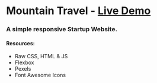 # Mountain Travel - [Live Demo](https://rodrigogollo.github.io/mountain-travel/)
### A simple responsive Startup Website.

#### Resources:
- Raw CSS, HTML & JS
- Flexbox
- Pexels
- Font Awesome Icons


